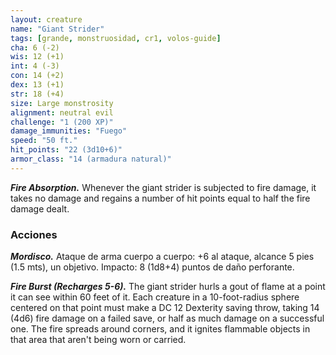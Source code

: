 ```yaml
---
layout: creature
name: "Giant Strider"
tags: [grande, monstruosidad, cr1, volos-guide]
cha: 6 (-2)
wis: 12 (+1)
int: 4 (-3)
con: 14 (+2)
dex: 13 (+1)
str: 18 (+4)
size: Large monstrosity
alignment: neutral evil
challenge: "1 (200 XP)"
damage_immunities: "Fuego"
speed: "50 ft."
hit_points: "22 (3d10+6)"
armor_class: "14 (armadura natural)"
---
```


***Fire Absorption.*** Whenever the giant strider is subjected to fire damage, it takes no damage and regains a number of hit points equal to half the fire damage dealt.

### Acciones

***Mordisco.*** Ataque de arma cuerpo a cuerpo: +6 al ataque, alcance 5 pies (1.5 mts), un objetivo. Impacto: 8 (1d8+4) puntos de daño perforante.

***Fire Burst (Recharges 5-6).*** The giant strider hurls a gout of flame at a point it can see within 60 feet of it. Each creature in a 10-foot-radius sphere centered on that point must make a DC 12 Dexterity saving throw, taking 14 (4d6) fire damage on a failed save, or half as much damage on a successful one. The fire spreads around corners, and it ignites flammable objects in that area that aren't being worn or carried.